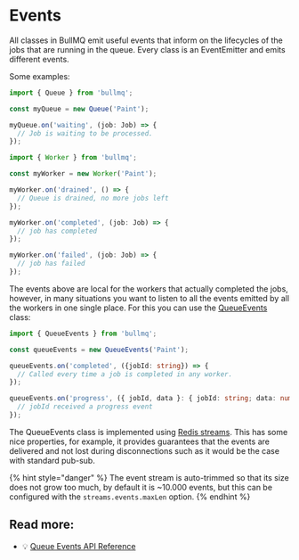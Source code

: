 # Events

All classes in BullMQ emit useful events that inform on the lifecycles of the jobs that are running in the queue. Every class is an EventEmitter and emits different events.

Some examples:

```typescript
import { Queue } from 'bullmq';

const myQueue = new Queue('Paint');

myQueue.on('waiting', (job: Job) => {
  // Job is waiting to be processed.
});
```

```typescript
import { Worker } from 'bullmq';

const myWorker = new Worker('Paint');

myWorker.on('drained', () => {
  // Queue is drained, no more jobs left
});

myWorker.on('completed', (job: Job) => {
  // job has completed
});

myWorker.on('failed', (job: Job) => {
  // job has failed
});
```

The events above are local for the workers that actually completed the jobs, however, in many situations you want to listen to all the events emitted by all the workers in one single place. For this you can use the [QueueEvents](../api/bullmq.queueevents.md) class:

```typescript
import { QueueEvents } from 'bullmq';

const queueEvents = new QueueEvents('Paint');

queueEvents.on('completed', ({jobId: string}) => {
  // Called every time a job is completed in any worker.
});

queueEvents.on('progress', ({ jobId, data }: { jobId: string; data: number | object }) => {
  // jobId received a progress event
});
```

The QueueEvents class is implemented using [Redis streams](https://redis.io/topics/streams-intro). This has some nice properties, for example, it provides guarantees that the events are delivered and not lost during disconnections such as it would be the case with standard pub-sub.

{% hint style="danger" %}
The event stream is auto-trimmed so that its size does not grow too much, by default it is \~10.000 events, but this can be configured with the `streams.events.maxLen` option.
{% endhint %}

## Read more:

* 💡 [Queue Events API Reference](https://api.docs.bullmq.io/classes/QueueEvents.html)

